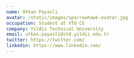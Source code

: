 ```yaml
---
name: Utkan Payaslı
avatar: /static/images/sparrowhawk-avatar.jpg
occupation: Student at YTU CE
company: Yildiz Technical University
email: utkan.payasli@std.yildiz.edu.tr
twitter: https://twitter.com/
linkedin: https://www.linkedin.com/
---
```


